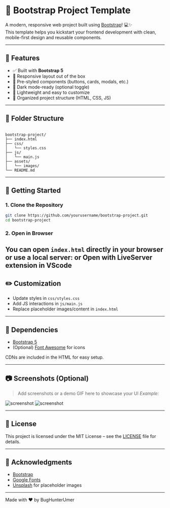 
# 🎨 Bootstrap Project Template

A modern, responsive web project built using [Bootstrap](https://getbootstrap.com/)! 💻✨  
This template helps you kickstart your frontend development with clean, mobile-first design and reusable components.

---

## 📐 Features

- ✅ Built with **Bootstrap 5**
- 🧱 Responsive layout out of the box
- 🎨 Pre-styled components (buttons, cards, modals, etc.)
- 🌙 Dark mode-ready (optional toggle)
- 🚀 Lightweight and easy to customize
- 📁 Organized project structure (HTML, CSS, JS)

---

## 📁 Folder Structure

```

bootstrap-project/
├── index.html
├── css/
│   └── styles.css
├── js/
│   └── main.js
├── assets/
│   └── images/
└── README.md

````

---

## 🚀 Getting Started

### 1. Clone the Repository

```bash
git clone https://github.com/yourusername/bootstrap-project.git
cd bootstrap-project
````

### 2. Open in Browser

You can open `index.html` directly in your browser or use a local server:
or Open with LiveServer extension in VScode
---

## ✏️ Customization

* Update styles in `css/styles.css`
* Add JS interactions in `js/main.js`
* Replace placeholder images/content in `index.html`

---

## 🧩 Dependencies

* [Bootstrap 5](https://getbootstrap.com/)
* (Optional) [Font Awesome](https://fontawesome.com/) for icons

CDNs are included in the HTML for easy setup.

---

## 📷 Screenshots (Optional)

> Add screenshots or a demo GIF here to showcase your UI
> *Example:*

![screenshot](images/demo-screenshot.png)
![screenshot](images/demo-screenshot-1.png)

---

## 📄 License

This project is licensed under the MIT License – see the [LICENSE](LICENSE) file for details.

---

## 🙌 Acknowledgments

* [Bootstrap](https://getbootstrap.com/)
* [Google Fonts](https://fonts.google.com/)
* [Unsplash](https://unsplash.com/) for placeholder images

---

Made with ❤️ by BugHunterUmer
